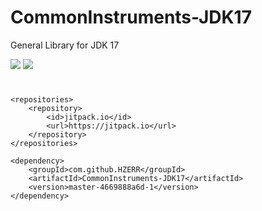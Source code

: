 # CommonInstruments-JDK17
General Library for JDK 17

[![](https://jitpack.io/v/HZERR/CommonInstruments-JDK17.svg)](https://jitpack.io/#HZERR/CommonInstruments-JDK17)
[![](https://jitci.com/gh/HZERR/CommonInstruments-JDK17/svg)](https://jitci.com/gh/HZERR/CommonInstruments-JDK17)

#
    <repositories>
        <repository>
            <id>jitpack.io</id>
            <url>https://jitpack.io</url>
        </repository>
    </repositories>
    
	<dependency>
	    <groupId>com.github.HZERR</groupId>
	    <artifactId>CommonInstruments-JDK17</artifactId>
	    <version>master-4669888a6d-1</version>
	</dependency>

